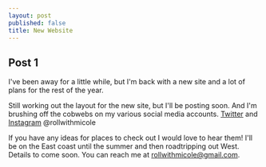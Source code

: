 ```yaml
---
layout: post
published: false
title: New Website
---
```

## Post 1

I've been away for a little while, but I'm back with a new site and a lot of plans for the rest of the year. 

 Still working out the layout for the new site, but I'll be posting soon. And I'm brushing off the cobwebs on my various social media accounts. [Twitter](twitter.com/rollwithmicole) and [Instagram](instagram.com/rollwithmicole) @rollwithmicole

If you have any ideas for places to check out I would love to hear them! I'll be on the East coast until the summer and then roadtripping out West. Details to come soon. You can reach me at rollwithmicole@gmail.com.